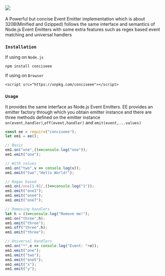 # <img src="https://docs.google.com/drawings/d/e/2PACX-1vSPq_udC6oTFuvUhLAGffrWMsAx_x3NcK9v9DupscmQhwEbjksaNNmNynVdnwSJw2IS05ZyCQV6d2lL/pub?w=372&h=236" />
A Powerful but concise Event Emitter implementation which is about 320B(Minified and Gzipped) follows the same interface and semantics of Node.js Event Emitters with some extra features such as regex based event matching and universal handlers

### `Installation`
If using on `Node.js`
```
npm install conciseee
```
If using on `Browser`
```
<script src="https://unpkg.com/conciseee"></script>
```

### `Usage`
It provides the same interface as Node.js Event Emitters. EE provides an emitter factory through which you obtain emitter instance and there are three methods defined on the emitter instance `on(event,handler)`,`off(event,handler)` and `emit(event,...values)`

```javascript
const ee = require("conciseee");
let em1 = ee();

// Basic
em1.on("one",()=>console.log("one"));
em1.emit("one");

// With values
em1.on("two",v => console.log(v));
em1.emit("two","Hello World!");

// Regex based 
em1.on(/one[1-9]/,()=>console.log("1"));
em1.emit("one1");
em1.emit("one4");
em1.emit("one7");

// Removing handlers
let h = ()=>console.log("Remove me!");
em1.on("three",h);
em1.emit("three");
em1.off("three",h);
em1.emit("three");

// Universal Handlers
em1.on("*",e => console.log("Event: "+e));
em1.emit("one");
em1.emit("two");
em1.emit("one5");
em1.emit("x");
em1.emit("y");
```